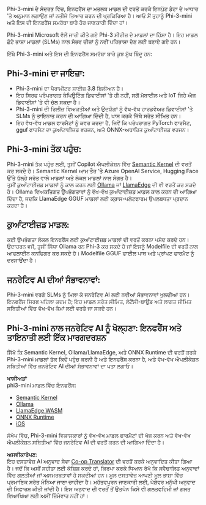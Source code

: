 <!--
CO_OP_TRANSLATOR_METADATA:
{
  "original_hash": "f1ff728038c4f554b660a36b76cbdd6e",
  "translation_date": "2025-07-16T21:09:07+00:00",
  "source_file": "md/01.Introduction/03/overview.md",
  "language_code": "pa"
}
-->
Phi-3-mini ਦੇ ਸੰਦਰਭ ਵਿੱਚ, ਇਨਫਰੈਂਸ ਦਾ ਮਤਲਬ ਮਾਡਲ ਦੀ ਵਰਤੋਂ ਕਰਕੇ ਇਨਪੁੱਟ ਡੇਟਾ ਦੇ ਆਧਾਰ 'ਤੇ ਅਨੁਮਾਨ ਲਗਾਉਣ ਜਾਂ ਨਤੀਜੇ ਤਿਆਰ ਕਰਨ ਦੀ ਪ੍ਰਕਿਰਿਆ ਹੈ। ਆਓ ਮੈਂ ਤੁਹਾਨੂੰ Phi-3-mini ਅਤੇ ਇਸ ਦੀ ਇਨਫਰੈਂਸ ਸਮਰੱਥਾ ਬਾਰੇ ਹੋਰ ਜਾਣਕਾਰੀ ਦਿੰਦਾ ਹਾਂ।

Phi-3-mini Microsoft ਵੱਲੋਂ ਜਾਰੀ ਕੀਤੇ ਗਏ Phi-3 ਸੀਰੀਜ਼ ਦੇ ਮਾਡਲਾਂ ਦਾ ਹਿੱਸਾ ਹੈ। ਇਹ ਮਾਡਲ ਛੋਟੇ ਭਾਸ਼ਾ ਮਾਡਲਾਂ (SLMs) ਨਾਲ ਸੰਭਵ ਚੀਜ਼ਾਂ ਨੂੰ ਨਵੀਂ ਪਰਿਭਾਸ਼ਾ ਦੇਣ ਲਈ ਬਣਾਏ ਗਏ ਹਨ।

ਇੱਥੇ Phi-3-mini ਅਤੇ ਇਸ ਦੀ ਇਨਫਰੈਂਸ ਸਮਰੱਥਾ ਬਾਰੇ ਕੁਝ ਮੁੱਖ ਬਿੰਦੂ ਹਨ:

## **Phi-3-mini ਦਾ ਜਾਇਜ਼ਾ:**
- Phi-3-mini ਦਾ ਪੈਰਾਮੀਟਰ ਸਾਈਜ਼ 3.8 ਬਿਲੀਅਨ ਹੈ।
- ਇਹ ਸਿਰਫ ਪਰੰਪਰਾਗਤ ਕੰਪਿਊਟਿੰਗ ਡਿਵਾਈਸਾਂ 'ਤੇ ਹੀ ਨਹੀਂ, ਸਗੋਂ ਮੋਬਾਈਲ ਅਤੇ IoT ਜਿਹੇ ਐਜ ਡਿਵਾਈਸਾਂ 'ਤੇ ਵੀ ਚੱਲ ਸਕਦਾ ਹੈ।
- Phi-3-mini ਦੀ ਰਿਲੀਜ਼ ਵਿਅਕਤੀਆਂ ਅਤੇ ਉਦਯੋਗਾਂ ਨੂੰ ਵੱਖ-ਵੱਖ ਹਾਰਡਵੇਅਰ ਡਿਵਾਈਸਾਂ 'ਤੇ SLMs ਨੂੰ ਤਾਇਨਾਤ ਕਰਨ ਦੀ ਆਗਿਆ ਦਿੰਦੀ ਹੈ, ਖਾਸ ਕਰਕੇ ਜਿੱਥੇ ਸਰੋਤ ਸੀਮਿਤ ਹਨ।
- ਇਹ ਵੱਖ-ਵੱਖ ਮਾਡਲ ਫਾਰਮੈਟਾਂ ਨੂੰ ਕਵਰ ਕਰਦਾ ਹੈ, ਜਿਵੇਂ ਕਿ ਪਰੰਪਰਾਗਤ PyTorch ਫਾਰਮੈਟ, gguf ਫਾਰਮੈਟ ਦਾ ਕੁਆੰਟਾਈਜ਼ਡ ਵਰਜਨ, ਅਤੇ ONNX-ਅਧਾਰਿਤ ਕੁਆੰਟਾਈਜ਼ਡ ਵਰਜਨ।

## **Phi-3-mini ਤੱਕ ਪਹੁੰਚ:**
Phi-3-mini ਤੱਕ ਪਹੁੰਚ ਲਈ, ਤੁਸੀਂ Copilot ਐਪਲੀਕੇਸ਼ਨ ਵਿੱਚ [Semantic Kernel](https://github.com/microsoft/SemanticKernelCookBook?WT.mc_id=aiml-138114-kinfeylo) ਦੀ ਵਰਤੋਂ ਕਰ ਸਕਦੇ ਹੋ। Semantic Kernel ਆਮ ਤੌਰ 'ਤੇ Azure OpenAI Service, Hugging Face ਉੱਤੇ ਖੁੱਲ੍ਹੇ ਸਰੋਤ ਵਾਲੇ ਮਾਡਲਾਂ ਅਤੇ ਲੋਕਲ ਮਾਡਲਾਂ ਨਾਲ ਸੰਗਤ ਹੈ।  
ਤੁਸੀਂ ਕੁਆੰਟਾਈਜ਼ਡ ਮਾਡਲਾਂ ਨੂੰ ਕਾਲ ਕਰਨ ਲਈ [Ollama](https://ollama.com) ਜਾਂ [LlamaEdge](https://llamaedge.com) ਦੀ ਵੀ ਵਰਤੋਂ ਕਰ ਸਕਦੇ ਹੋ। Ollama ਵਿਅਕਤਿਗਤ ਉਪਭੋਗਤਾਵਾਂ ਨੂੰ ਵੱਖ-ਵੱਖ ਕੁਆੰਟਾਈਜ਼ਡ ਮਾਡਲ ਕਾਲ ਕਰਨ ਦੀ ਆਗਿਆ ਦਿੰਦਾ ਹੈ, ਜਦਕਿ LlamaEdge GGUF ਮਾਡਲਾਂ ਲਈ ਕ੍ਰਾਸ-ਪਲੇਟਫਾਰਮ ਉਪਲਬਧਤਾ ਪ੍ਰਦਾਨ ਕਰਦਾ ਹੈ।

## **ਕੁਆੰਟਾਈਜ਼ਡ ਮਾਡਲ:**
ਕਈ ਉਪਭੋਗਤਾ ਲੋਕਲ ਇਨਫਰੈਂਸ ਲਈ ਕੁਆੰਟਾਈਜ਼ਡ ਮਾਡਲਾਂ ਦੀ ਵਰਤੋਂ ਕਰਨਾ ਪਸੰਦ ਕਰਦੇ ਹਨ। ਉਦਾਹਰਨ ਵਜੋਂ, ਤੁਸੀਂ ਸਿੱਧਾ Ollama ਰਨ Phi-3 ਕਰ ਸਕਦੇ ਹੋ ਜਾਂ ਇਸਨੂੰ Modelfile ਦੀ ਵਰਤੋਂ ਨਾਲ ਆਫਲਾਈਨ ਕਨਫਿਗਰ ਕਰ ਸਕਦੇ ਹੋ। Modelfile GGUF ਫਾਈਲ ਪਾਥ ਅਤੇ ਪ੍ਰਾਂਪਟ ਫਾਰਮੈਟ ਨੂੰ ਦਰਸਾਉਂਦਾ ਹੈ।

## **ਜਨਰੇਟਿਵ AI ਦੀਆਂ ਸੰਭਾਵਨਾਵਾਂ:**
Phi-3-mini ਵਰਗੇ SLMs ਨੂੰ ਮਿਲਾ ਕੇ ਜਨਰੇਟਿਵ AI ਲਈ ਨਵੀਆਂ ਸੰਭਾਵਨਾਵਾਂ ਖੁਲਦੀਆਂ ਹਨ। ਇਨਫਰੈਂਸ ਸਿਰਫ ਪਹਿਲਾ ਕਦਮ ਹੈ; ਇਹ ਮਾਡਲ ਸਰੋਤ ਸੀਮਿਤ, ਲੇਟੈਂਸੀ-ਬਾਊਂਡ ਅਤੇ ਲਾਗਤ ਸੀਮਿਤ ਸਥਿਤੀਆਂ ਵਿੱਚ ਵੱਖ-ਵੱਖ ਕੰਮਾਂ ਲਈ ਵਰਤੇ ਜਾ ਸਕਦੇ ਹਨ।

## **Phi-3-mini ਨਾਲ ਜਨਰੇਟਿਵ AI ਨੂੰ ਖੋਲ੍ਹਣਾ: ਇਨਫਰੈਂਸ ਅਤੇ ਤਾਇਨਾਤੀ ਲਈ ਇੱਕ ਮਾਰਗਦਰਸ਼ਨ**  
ਸਿੱਖੋ ਕਿ Semantic Kernel, Ollama/LlamaEdge, ਅਤੇ ONNX Runtime ਦੀ ਵਰਤੋਂ ਕਰਕੇ Phi-3-mini ਮਾਡਲਾਂ ਤੱਕ ਕਿਵੇਂ ਪਹੁੰਚ ਕਰਨੀ ਹੈ ਅਤੇ ਇਨਫਰੈਂਸ ਕਰਨਾ ਹੈ, ਅਤੇ ਵੱਖ-ਵੱਖ ਐਪਲੀਕੇਸ਼ਨ ਸਥਿਤੀਆਂ ਵਿੱਚ ਜਨਰੇਟਿਵ AI ਦੀਆਂ ਸੰਭਾਵਨਾਵਾਂ ਦਾ ਪਤਾ ਲਗਾਓ।

**ਖਾਸੀਅਤਾਂ**  
phi3-mini ਮਾਡਲ ਵਿੱਚ ਇਨਫਰੈਂਸ:

- [Semantic Kernel](https://github.com/Azure-Samples/Phi-3MiniSamples/tree/main/semantickernel?WT.mc_id=aiml-138114-kinfeylo)  
- [Ollama](https://github.com/Azure-Samples/Phi-3MiniSamples/tree/main/ollama?WT.mc_id=aiml-138114-kinfeylo)  
- [LlamaEdge WASM](https://github.com/Azure-Samples/Phi-3MiniSamples/tree/main/wasm?WT.mc_id=aiml-138114-kinfeylo)  
- [ONNX Runtime](https://github.com/Azure-Samples/Phi-3MiniSamples/tree/main/onnx?WT.mc_id=aiml-138114-kinfeylo)  
- [iOS](https://github.com/Azure-Samples/Phi-3MiniSamples/tree/main/ios?WT.mc_id=aiml-138114-kinfeylo)  

ਸੰਖੇਪ ਵਿੱਚ, Phi-3-mini ਵਿਕਾਸਕਾਰਾਂ ਨੂੰ ਵੱਖ-ਵੱਖ ਮਾਡਲ ਫਾਰਮੈਟਾਂ ਦੀ ਖੋਜ ਕਰਨ ਅਤੇ ਵੱਖ-ਵੱਖ ਐਪਲੀਕੇਸ਼ਨ ਸਥਿਤੀਆਂ ਵਿੱਚ ਜਨਰੇਟਿਵ AI ਦੀ ਵਰਤੋਂ ਕਰਨ ਦੀ ਆਗਿਆ ਦਿੰਦਾ ਹੈ।

**ਅਸਵੀਕਾਰੋਪਣ**:  
ਇਹ ਦਸਤਾਵੇਜ਼ AI ਅਨੁਵਾਦ ਸੇਵਾ [Co-op Translator](https://github.com/Azure/co-op-translator) ਦੀ ਵਰਤੋਂ ਕਰਕੇ ਅਨੁਵਾਦਿਤ ਕੀਤਾ ਗਿਆ ਹੈ। ਜਦੋਂ ਕਿ ਅਸੀਂ ਸਹੀਤਾ ਲਈ ਕੋਸ਼ਿਸ਼ ਕਰਦੇ ਹਾਂ, ਕਿਰਪਾ ਕਰਕੇ ਧਿਆਨ ਰੱਖੋ ਕਿ ਸਵੈਚਾਲਿਤ ਅਨੁਵਾਦਾਂ ਵਿੱਚ ਗਲਤੀਆਂ ਜਾਂ ਅਸਮਰਥਤਾਵਾਂ ਹੋ ਸਕਦੀਆਂ ਹਨ। ਮੂਲ ਦਸਤਾਵੇਜ਼ ਆਪਣੀ ਮੂਲ ਭਾਸ਼ਾ ਵਿੱਚ ਪ੍ਰਮਾਣਿਕ ਸਰੋਤ ਮੰਨਿਆ ਜਾਣਾ ਚਾਹੀਦਾ ਹੈ। ਮਹੱਤਵਪੂਰਨ ਜਾਣਕਾਰੀ ਲਈ, ਪੇਸ਼ੇਵਰ ਮਨੁੱਖੀ ਅਨੁਵਾਦ ਦੀ ਸਿਫਾਰਸ਼ ਕੀਤੀ ਜਾਂਦੀ ਹੈ। ਇਸ ਅਨੁਵਾਦ ਦੀ ਵਰਤੋਂ ਤੋਂ ਉਤਪੰਨ ਕਿਸੇ ਵੀ ਗਲਤਫਹਿਮੀ ਜਾਂ ਗਲਤ ਵਿਆਖਿਆ ਲਈ ਅਸੀਂ ਜ਼ਿੰਮੇਵਾਰ ਨਹੀਂ ਹਾਂ।